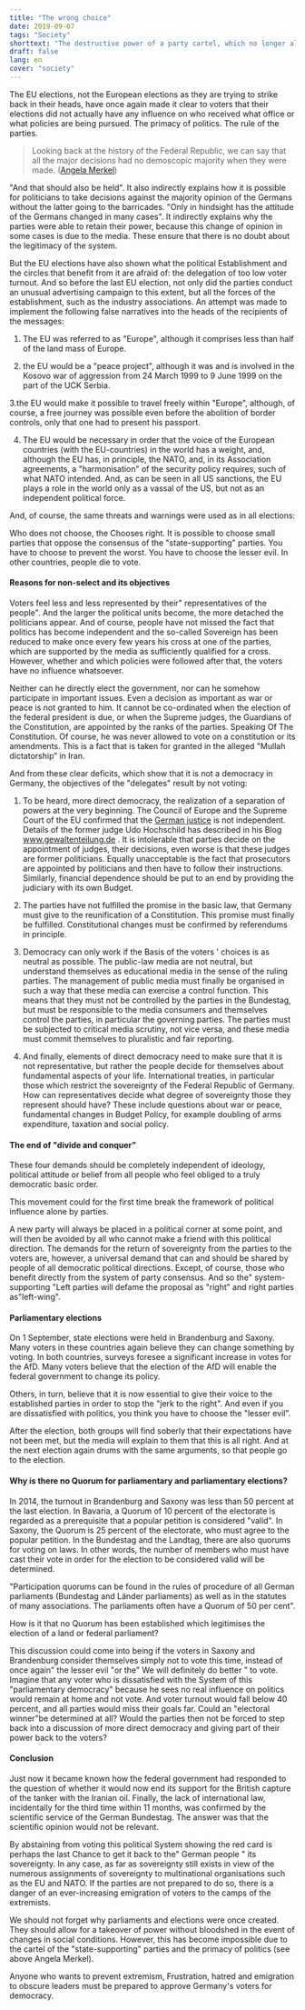 ```yaml
---
title: "The wrong choice"
date: 2019-09-07
tags: "Society"
shorttext: "The destructive power of a party cartel, which no longer allows real alternatives, can only be broken by abstention."
draft: false
lang: en
cover: "society"
---
```


The EU elections, not the European elections as they are trying to strike back in their heads, have once again made it clear to voters that their elections did not actually have any influence on who received what office or what policies are being pursued. The primacy of politics. The rule of the parties.

> Looking back at the history of the Federal Republic, we can say that all the major decisions had no demoscopic majority when they were made. ([Angela Merkel](https://www.bundesregierung.de/breg-de/service/bulletin/rede-von-bundeskanzlerin-dr-angela-merkel-794788 "Rede von Bundeskanzlerin Dr. Angela Merkel"))

"And that should also be held". It also indirectly explains how it is possible for politicians to take decisions against the majority opinion of the Germans without the latter going to the barricades. "Only in hindsight has the attitude of the Germans changed in many cases". It indirectly explains why the parties were able to retain their power, because this change of opinion in some cases is due to the media. These ensure that there is no doubt about the legitimacy of the system.

But the EU elections have also shown what the political Establishment and the circles that benefit from it are afraid of: the delegation of too low voter turnout. And so before the last EU election, not only did the parties conduct an unusual advertising campaign to this extent, but all the forces of the establishment, such as the industry associations. An attempt was made to implement the following false narratives into the heads of the recipients of the messages:

  1. The EU was referred to as "Europe", although it comprises less than half of the land mass of Europe.

  2. the EU would be a "peace project", although it was and is involved in the Kosovo war of aggression from 24 March 1999 to 9 June 1999 on the part of the UCK Serbia. 

  3.the EU would make it possible to travel freely within "Europe", although, of course, a free journey was possible even before the abolition of border controls, only that one had to present his passport.

  4. The EU would be necessary in order that the voice of the European countries (with the EU-countries) in the world has a weight, and, although the EU has, in principle, the NATO, and, in its Association agreements, a "harmonisation" of the security policy requires, such of what NATO intended. And, as can be seen in all US sanctions, the EU plays a role in the world only as a vassal of the US, but not as an independent political force.

And, of course, the same threats and warnings were used as in all elections:

Who does not choose, the Chooses right. It is possible to choose small parties that oppose the consensus of the "state-supporting" parties. You have to choose to prevent the worst. You have to choose the lesser evil. In other countries, people die to vote.

#### Reasons for non-select and its objectives

Voters feel less and less represented by their" representatives of the people". And the larger the political units become, the more detached the politicians appear. And of course, people have not missed the fact that politics has become independent and the so-called Sovereign has been reduced to make once every few years his cross at one of the parties, which are supported by the media as sufficiently qualified for a cross. However, whether and which policies were followed after that, the voters have no influence whatsoever.

Neither can he directly elect the government, nor can he somehow participate in important issues. Even a decision as important as war or peace is not granted to him. It cannot be co-ordinated when the election of the federal president is due, or when the Supreme judges, the Guardians of the Constitution, are appointed by the ranks of the parties. Speaking Of The Constitution. Of course, he was never allowed to vote on a constitution or its amendments. This is a fact that is taken for granted in the alleged "Mullah dictatorship” in Iran.

And from these clear deficits, which show that it is not a democracy in Germany, the objectives of the "delegates" result by not voting:

  1. To be heard, more direct democracy, the realization of a separation of powers at the very beginning. The Council of Europe and the Supreme Court of the EU confirmed that the [German justice](http://curia.europa.eu/juris/document/document.jsf?text=&docid=214466&pageIndex=0&doclang=EN&mode=lst&dir=&occ=first&part=1&cid=5818768 "The institutional independence of the judiciary in Germany - a result of the deficit") is not independent. Details of the former judge Udo Hochschild has described in his Blog www.gewaltenteilung.de . It is intolerable that parties decide on the appointment of judges, their decisions, even worse is that these judges are former politicians. Equally unacceptable is the fact that prosecutors are appointed by politicians and then have to follow their instructions. Similarly, financial dependence should be put to an end by providing the judiciary with its own Budget.
  
  2. The parties have not fulfilled the promise in the basic law, that Germany must give to the reunification of a Constitution. This promise must finally be fulfilled. Constitutional changes must be confirmed by referendums in principle.
  
  3. Democracy can only work if the Basis of the voters ' choices is as neutral as possible. The public-law media are not neutral, but understand themselves as educational media in the sense of the ruling parties. The management of public media must finally be organised in such a way that these media can exercise a control function. This means that they must not be controlled by the parties in the Bundestag, but must be responsible to the media consumers and themselves control the parties, in particular the governing parties. The parties must be subjected to critical media scrutiny, not vice versa, and these media must commit themselves to pluralistic and fair reporting.
  
  4. And finally, elements of direct democracy need to make sure that it is not representative, but rather the people decide for themselves about fundamental aspects of your life. International treaties, in particular those which restrict the sovereignty of the Federal Republic of Germany. How can representatives decide what degree of sovereignty those they represent should have? These include questions about war or peace, fundamental changes in Budget Policy, for example doubling of arms expenditure, taxation and social policy.

#### The end of "divide and conquer”

These four demands should be completely independent of ideology, political attitude or belief from all people who feel obliged to a truly democratic basic order.

This movement could for the first time break the framework of political influence alone by parties.

A new party will always be placed in a political corner at some point, and will then be avoided by all who cannot make a friend with this political direction. The demands for the return of sovereignty from the parties to the voters are, however, a universal demand that can and should be shared by people of all democratic political directions. Except, of course, those who benefit directly from the system of party consensus. And so the" system-supporting "Left parties will defame the proposal as "right” and right parties as"left-wing".

#### Parliamentary elections

On 1 September, state elections were held in Brandenburg and Saxony. Many voters in these countries again believe they can change something by voting. In both countries, surveys foresee a significant increase in votes for the AfD. Many voters believe that the election of the AfD will enable the federal government to change its policy.

Others, in turn, believe that it is now essential to give their voice to the established parties in order to stop the "jerk to the right". And even if you are dissatisfied with politics, you think you have to choose the "lesser evil".

After the election, both groups will find soberly that their expectations have not been met, but the media will explain to them that this is all right. And at the next election again drums with the same arguments, so that people go to the election.

#### Why is there no Quorum for parliamentary and parliamentary elections?

In 2014, the turnout in Brandenburg and Saxony was less than 50 percent at the last election. In Bavaria, a Quorum of 10 percent of the electorate is regarded as a prerequisite that a popular petition is considered "valid". In Saxony, the Quorum is 25 percent of the electorate, who must agree to the popular petition. In the Bundestag and the Landtag, there are also quorums for voting on laws. In other words, the number of members who must have cast their vote in order for the election to be considered valid will be determined.

"Participation quorums can be found in the rules of procedure of all German parliaments (Bundestag and Länder parliaments) as well as in the statutes of many associations. The parliaments often have a Quorum of 50 per cent".

How is it that no Quorum has been established which legitimises the election of a land or federal parliament?

This discussion could come into being if the voters in Saxony and Brandenburg consider themselves simply not to vote this time, instead of once again" the lesser evil "or the" We will definitely do better " to vote. Imagine that any voter who is dissatisfied with the System of this "parliamentary democracy" because he sees no real influence on politics would remain at home and not vote. And voter turnout would fall below 40 percent, and all parties would miss their goals far. Could an "electoral winner"be determined at all? Would the parties then not be forced to step back into a discussion of more direct democracy and giving part of their power back to the voters?

#### Conclusion

Just now it became known how the federal government had responded to the question of whether it would now end its support for the British capture of the tanker with the Iranian oil. Finally, the lack of international law, incidentally for the third time within 11 months, was confirmed by the scientific service of the German Bundestag. The answer was that the scientific opinion would not be relevant.

By abstaining from voting this political System showing the red card is perhaps the last Chance to get it back to the" German people " its sovereignty. In any case, as far as sovereignty still exists in view of the numerous assignments of sovereignty to multinational organisations such as the EU and NATO. If the parties are not prepared to do so, there is a danger of an ever-increasing emigration of voters to the camps of the extremists.

We should not forget why parliaments and elections were once created. They should allow for a takeover of power without bloodshed in the event of changes in social conditions. However, this has become impossible due to the cartel of the "state-supporting" parties and the primacy of politics (see above Angela Merkel).

Anyone who wants to prevent extremism, Frustration, hatred and emigration to obscure leaders must be prepared to approve Germany's voters for democracy.
